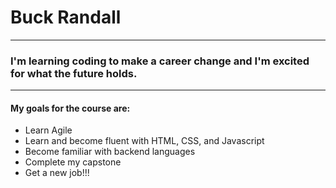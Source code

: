# Buck Randall
---
### I'm learning coding to make a career change and I'm excited for what the future holds.
---
#### My goals for the course are:
* Learn Agile
* Learn and become fluent with HTML, CSS, and Javascript
* Become familiar with backend languages
* Complete my capstone
* Get a new job!!!

